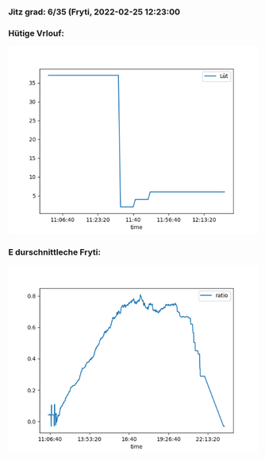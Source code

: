 ### Jitz grad: 6/35 (Fryti, 2022-02-25 12:23:00

### Hütige Vrlouf:
![Graph](Today.png)

### E durschnittleche Fryti:
![Graph](Fryti.png)